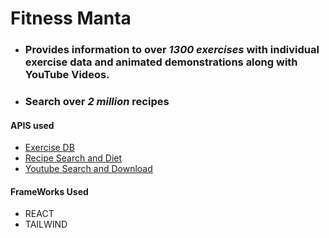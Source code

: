 # Fitness Manta
- ### Provides information to over *1300 exercises* with individual exercise data and animated demonstrations along with YouTube Videos.
- ### Search over *2 million* recipes 
#### APIS used 
- [Exercise DB](https://rapidapi.com/justin-WFnsXH_t6/api/exercisedb/)
- [Recipe Search and Diet](https://rapidapi.com/edamam/api/recipe-search-and-diet/)
- [Youtube Search and Download](https://rapidapi.com/h0p3rwe/api/youtube-search-and-download/)
#### FrameWorks Used
- REACT
- TAILWIND

